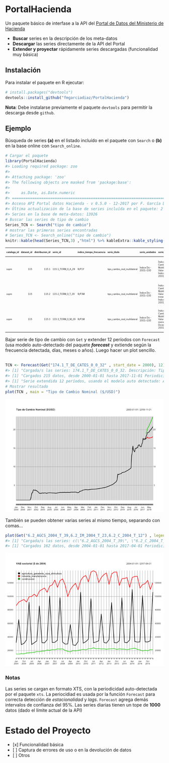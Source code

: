 
<!-- README.md is generated from README.Rmd. Please edit that file -->

# PortalHacienda

Un paquete básico de interfase a la API del [Portal de Datos del
Ministerio de Hacienda](https://www.minhacienda.gob.ar/datos/)

  - **Buscar** series en la descripción de los meta-datos
  - **Descargar** las series directamente de la API del Portal
  - **Extender y proyectar** rápidamente series descargadas
    (funcionalidad muy básica)

## Instalación

Para instalar el paquete en R ejecutar:

``` r
# install.packages("devtools")
devtools::install_github("fmgarciadiaz/PortalHacienda")
```

**Nota**: Debe instalarse previamente el paquete `devtools` para
permitir la descarga desde `github`.

## Ejemplo

Búsqueda de series **(a)** en el listado incluído en el paquete con
`Search` o **(b)** en la base online con `Search_online`.

``` r
# Cargar el paquete
library(PortalHacienda)
#> Loading required package: zoo
#> 
#> Attaching package: 'zoo'
#> The following objects are masked from 'package:base':
#> 
#>     as.Date, as.Date.numeric
#> =============================================================================
#> Acceso API Portal datos Hacienda - v 0.5.0 - 12-2017 por F. García Díaz
#> Última actualización de la base de series incluída en el paquete: 2 días
#> Series en la base de meta-datos: 13926
# Buscar las series de tipo de cambio
Series_TCN <- Search("tipo de cambio")         
# mostrar las primeras series encontradas
# Series_TCN <- Search_online("tipo de cambio")         
knitr::kable(head(Series_TCN,3) ,"html") %>% kableExtra::kable_styling(font_size = 7)    
```

<table class="table" style="font-size: 7px; margin-left: auto; margin-right: auto;">

<thead>

<tr>

<th style="text-align:left;">

catalogo\_id

</th>

<th style="text-align:right;">

dataset\_id

</th>

<th style="text-align:right;">

distribucion\_id

</th>

<th style="text-align:left;">

serie\_id

</th>

<th style="text-align:left;">

indice\_tiempo\_frecuencia

</th>

<th style="text-align:left;">

serie\_titulo

</th>

<th style="text-align:left;">

serie\_unidades

</th>

<th style="text-align:left;">

serie\_descripcion

</th>

<th style="text-align:left;">

distribucion\_titulo

</th>

<th style="text-align:left;">

distribucion\_descripcion

</th>

<th style="text-align:left;">

distribucion\_url\_descarga

</th>

<th style="text-align:left;">

dataset\_responsable

</th>

<th style="text-align:left;">

dataset\_fuente

</th>

<th style="text-align:left;">

dataset\_titulo

</th>

<th style="text-align:left;">

dataset\_descripcion

</th>

<th style="text-align:left;">

dataset\_tema

</th>

<th style="text-align:left;">

serie\_indice\_inicio

</th>

<th style="text-align:left;">

serie\_indice\_final

</th>

<th style="text-align:right;">

serie\_valores\_cant

</th>

<th style="text-align:right;">

serie\_dias\_no\_cubiertos

</th>

<th style="text-align:left;">

serie\_actualizada

</th>

<th style="text-align:right;">

serie\_valor\_ultimo

</th>

<th style="text-align:right;">

serie\_valor\_anterior

</th>

<th style="text-align:right;">

serie\_var\_pct\_anterior

</th>

</tr>

</thead>

<tbody>

<tr>

<td style="text-align:left;">

sspm

</td>

<td style="text-align:right;">

115

</td>

<td style="text-align:right;">

115.1

</td>

<td style="text-align:left;">

115.1\_TCRM\_0\_A\_29

</td>

<td style="text-align:left;">

R/P1Y

</td>

<td style="text-align:left;">

tipo\_cambio\_real\_multilateral

</td>

<td style="text-align:left;">

Índice Dic-2001=100

</td>

<td style="text-align:left;">

Índice de Tipo de Cambio Real Multilateral: Valores anuales Índice
Diciembre 2001=100

</td>

<td style="text-align:left;">

Índice de Tipo de Cambio Real Multilateral. Valores anuales.

</td>

<td style="text-align:left;">

Índice de Tipo de Cambio Real Multilateral. Valores
anuales.

</td>

<td style="text-align:left;">

<http://infra.datos.gob.ar/catalog/sspm/dataset/115/distribution/115.1/download/indice-tipo-cambio-real-multilateral-valores-anuales.csv>

</td>

<td style="text-align:left;">

Subsecretaría de Programación Macroeconómica.

</td>

<td style="text-align:left;">

Banco Central de la República Argentina (BCRA)

</td>

<td style="text-align:left;">

Índice de Tipo de Cambio Real Multilateral Base Diciembre de 2001 = 100

</td>

<td style="text-align:left;">

Índice de Tipo de Cambio Real Multilateral Base Diciembre de 2001 = 100

</td>

<td style="text-align:left;">

Dinero y Bancos

</td>

<td style="text-align:left;">

1991-01-01

</td>

<td style="text-align:left;">

2015-01-01

</td>

<td style="text-align:right;">

25

</td>

<td style="text-align:right;">

715

</td>

<td style="text-align:left;">

TRUE

</td>

<td style="text-align:right;">

164.8982

</td>

<td style="text-align:right;">

908.6065

</td>

<td style="text-align:right;">

\-0.8185153

</td>

</tr>

<tr>

<td style="text-align:left;">

sspm

</td>

<td style="text-align:right;">

115

</td>

<td style="text-align:right;">

115.2

</td>

<td style="text-align:left;">

115.2\_TCRM\_0\_T\_29

</td>

<td style="text-align:left;">

R/P3M

</td>

<td style="text-align:left;">

tipo\_cambio\_real\_multilateral

</td>

<td style="text-align:left;">

Índice Dic-2001=100

</td>

<td style="text-align:left;">

Índice de Tipo de Cambio Real Multilateral: Valores trimestrales Índice
Diciembre 2001=100

</td>

<td style="text-align:left;">

Índice de Tipo de Cambio Real Multilateral. Valores trimestrales.

</td>

<td style="text-align:left;">

Índice de Tipo de Cambio Real Multilateral. Valores
trimestrales.

</td>

<td style="text-align:left;">

<http://infra.datos.gob.ar/catalog/sspm/dataset/115/distribution/115.2/download/indice-tipo-cambio-real-multilateral-valores-trimestrales.csv>

</td>

<td style="text-align:left;">

Subsecretaría de Programación Macroeconómica.

</td>

<td style="text-align:left;">

Banco Central de la República Argentina (BCRA)

</td>

<td style="text-align:left;">

Índice de Tipo de Cambio Real Multilateral Base Diciembre de 2001 = 100

</td>

<td style="text-align:left;">

Índice de Tipo de Cambio Real Multilateral Base Diciembre de 2001 = 100

</td>

<td style="text-align:left;">

Dinero y Bancos

</td>

<td style="text-align:left;">

1991-01-01

</td>

<td style="text-align:left;">

2015-10-01

</td>

<td style="text-align:right;">

100

</td>

<td style="text-align:right;">

715

</td>

<td style="text-align:left;">

FALSE

</td>

<td style="text-align:right;">

935.1308

</td>

<td style="text-align:right;">

884.1085

</td>

<td style="text-align:right;">

0.0577104

</td>

</tr>

<tr>

<td style="text-align:left;">

sspm

</td>

<td style="text-align:right;">

115

</td>

<td style="text-align:right;">

115.3

</td>

<td style="text-align:left;">

115.3\_TCRM\_0\_M\_29

</td>

<td style="text-align:left;">

R/P1M

</td>

<td style="text-align:left;">

tipo\_cambio\_real\_multilateral

</td>

<td style="text-align:left;">

Índice Dic-2001=100

</td>

<td style="text-align:left;">

Índice de Tipo de Cambio Real Multilateral: Valores mensuales Índice
Diciembre 2001=100

</td>

<td style="text-align:left;">

Índice de Tipo de Cambio Real Multilateral. Valores mensuales.

</td>

<td style="text-align:left;">

Índice de Tipo de Cambio Real Multilateral. Valores
mensuales.

</td>

<td style="text-align:left;">

<http://infra.datos.gob.ar/catalog/sspm/dataset/115/distribution/115.3/download/indice-tipo-cambio-real-multilateral-valores-mensuales.csv>

</td>

<td style="text-align:left;">

Subsecretaría de Programación Macroeconómica.

</td>

<td style="text-align:left;">

Banco Central de la República Argentina (BCRA)

</td>

<td style="text-align:left;">

Índice de Tipo de Cambio Real Multilateral Base Diciembre de 2001 = 100

</td>

<td style="text-align:left;">

Índice de Tipo de Cambio Real Multilateral Base Diciembre de 2001 = 100

</td>

<td style="text-align:left;">

Dinero y Bancos

</td>

<td style="text-align:left;">

1991-01-01

</td>

<td style="text-align:left;">

2015-12-01

</td>

<td style="text-align:right;">

300

</td>

<td style="text-align:right;">

715

</td>

<td style="text-align:left;">

FALSE

</td>

<td style="text-align:right;">

1040.5832

</td>

<td style="text-align:right;">

888.2220

</td>

<td style="text-align:right;">

0.1715350

</td>

</tr>

</tbody>

</table>

Bajar serie de tipo de cambio con `Get` y extender 12 períodos con
`Forecast` (usa modelo auto-detectado del paquete ***forecast*** y
extiende según la frecuencia detectada, días, meses o años). Luego hacer
un plot sencillo.

``` r

TCN <- Forecast(Get("174.1_T_DE_CATES_0_0_32" , start_date = 2000), 12)       
#> [1] "Cargada/s las series: 174.1_T_DE_CATES_0_0_32. Descripción: Tipo de Cambio En $ equivalentes"
#> [1] "Cargados 215 datos, desde 2000-01-01 hasta 2017-11-01 Periodicidad estimada: monthly"
#> [1] "Serie extendida 12 períodos, usando el modelo auto detectado: ARIMA(0,2,1)(0,0,2)[12]"
# Mostrar resultado
plot(TCN , main = "Tipo de Cambio Nominal ($/USD)")
```

![](README-example2-1.png)<!-- -->

También se pueden obtener varias series al mismo tiempo, separando con
comas…

``` r
plot(Get("6.2_AGCS_2004_T_39,6.2_IM_2004_T_23,6.2_C_2004_T_12") , legend.loc = "topleft" , main = "VAB sectorial ($ de 2004)")
#> [1] "Cargada/s las series: c(\"6.2_AGCS_2004_T_39\", \"6.2_C_2004_T_12\", \"6.2_IM_2004_T_23\"). Descripción: c(\"Valor agregado bruto trimestral a precios de productor, de agricultura ganaderia caza y silvicultura en pesos de 2004\", \"Valor agregado bruto trimestral a precios de productor de construcción en pesos de 2004\", \"Valor agregado bruto trimestral a precios de productor de industria manufacturera en pesos de 2004\")"
#> [1] "Cargados 162 datos, desde 2004-01-01 hasta 2017-04-01 Periodicidad estimada: quarterly"
```

![](README-example3-1.png)<!-- -->

### Notas

Las series se cargan en formato XTS, con la periodicidad auto-detectada
por el paquete `xts`. La periocidiad es usada por la función `Forecast`
para correcta detección de *estacionalidad* y *lags*. `Forecast` agrega
demás intervalos de confianza del 95%. Las series diarias tienen un tope
de **1000** datos (dado el límite actual de la API)

# Estado del Proyecto

  - \[x\] Funcionalidad básica
  - \[ \] Captura de errores de uso o en la devolución de datos
  - \[ \] Otros
